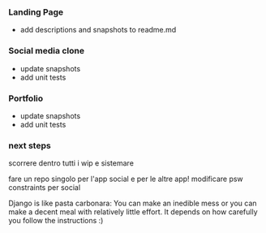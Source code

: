 ### Landing Page
- add descriptions and snapshots to readme.md

### Social media clone
- update snapshots
- add unit tests

### Portfolio
- update snapshots
- add unit tests 

### next steps
scorrere dentro tutti i wip e sistemare

fare un repo singolo per l'app social e per le altre app!
modificare psw constraints per social


Django is like pasta carbonara:
You can make an inedible mess
or you can make a decent meal with relatively little effort.
It depends on how carefully you follow the instructions :)
